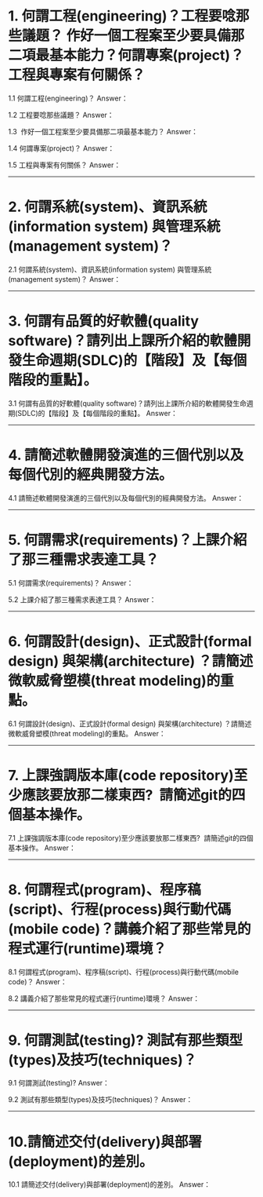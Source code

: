
# 1. 何謂工程(engineering)？工程要唸那些議題？ 作好一個工程案至少要具備那二項最基本能力？何謂專案(project)？工程與專案有何關係？

1.1 何謂工程(engineering)？
Answer：


1.2 工程要唸那些議題？
Answer：

1.3  作好一個工程案至少要具備那二項最基本能力？
Answer：

1.4 何謂專案(project)？
Answer：

1.5 工程與專案有何關係？
Answer：



---
# 2. 何謂系統(system)、資訊系統(information system) 與管理系統(management system)？

2.1 何謂系統(system)、資訊系統(information system) 與管理系統(management system)？
Answer：



---
# 3. 何謂有品質的好軟體(quality software)？請列出上課所介紹的軟體開發生命週期(SDLC)的【階段】及【每個階段的重點】。

3.1 何謂有品質的好軟體(quality software)？請列出上課所介紹的軟體開發生命週期(SDLC)的【階段】及【每個階段的重點】。
Answer：



---
# 4. 請簡述軟體開發演進的三個代別以及每個代別的經典開發方法。

4.1 請簡述軟體開發演進的三個代別以及每個代別的經典開發方法。
Answer：



---
# 5. 何謂需求(requirements)？上課介紹了那三種需求表達工具？

5.1 何謂需求(requirements)？
Answer：



5.2 上課介紹了那三種需求表達工具？
Answer：



---
# 6. 何謂設計(design)、正式設計(formal design) 與架構(architecture) ？請簡述微軟威脅塑模(threat modeling)的重點。

6.1 何謂設計(design)、正式設計(formal design) 與架構(architecture) ？請簡述微軟威脅塑模(threat modeling)的重點。
Answer：




---
# 7. 上課強調版本庫(code repository)至少應該要放那二樣東西?  請簡述git的四個基本操作。

7.1 上課強調版本庫(code repository)至少應該要放那二樣東西?  請簡述git的四個基本操作。
Answer：



---
# 8. 何謂程式(program)、程序稿(script)、行程(process)與行動代碼(mobile code)？講義介紹了那些常見的程式運行(runtime)環境？

8.1 何謂程式(program)、程序稿(script)、行程(process)與行動代碼(mobile code)？
Answer：



8.2 講義介紹了那些常見的程式運行(runtime)環境？
Answer：



---
# 9. 何謂測試(testing)? 測試有那些類型(types)及技巧(techniques)？

9.1 何謂測試(testing)?
Answer：


9.2 測試有那些類型(types)及技巧(techniques)？
Answer：



---
# 10.請簡述交付(delivery)與部署(deployment)的差別。

10.1 請簡述交付(delivery)與部署(deployment)的差別。
Answer：